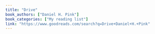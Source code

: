 ```yaml
---
title: "Drive"
book_authors: ["Daniel H. Pink"]
book_categories: ["My reading list"]
link: "https://www.goodreads.com/search?q=Drive+Daniel+H.+Pink"
---
```

